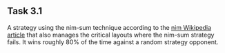## Task 3.1
A strategy using the nim-sum technique according to the [nim Wikipedia article](https://en.wikipedia.org/wiki/Nim) that also manages the critical layouts where the nim-sum strategy fails. It wins roughly 80% of the time against a random strategy opponent.
